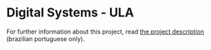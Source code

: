 # Digital Systems - ULA
For further information about this project, read [the project description](https://github.com/lukasleitao/DigitalSystems-ULA/blob/master/Relatorio/ULA.pdf) (brazilian portuguese only).
